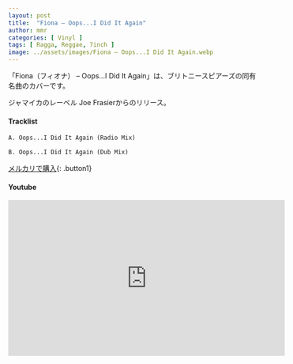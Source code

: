 ```yaml
---
layout: post
title:  "Fiona – Oops...I Did It Again"
author: mmr
categories: [ Vinyl ]
tags: [ Ragga, Reggae, 7inch ]
image: ../assets/images/Fiona – Oops...I Did It Again.webp
---
```


「Fiona（フィオナ） – Oops...I Did It Again」は、ブリトニースピアーズの同有名曲のカバーです。

ジャマイカのレーベル Joe Frasierからのリリース。

#### Tracklist
```md
A. Oops...I Did It Again (Radio Mix)

B. Oops...I Did It Again (Dub Mix)
```

[メルカリで購入](https://jp.mercari.com/item/m36953561073?afid=6142608987){: .button1}

#### Youtube
<iframe width="560" height="315" src="https://www.youtube.com/embed/NqTkQt8XACI?si=QnU8XkiTcMcpxIGV" title="YouTube video player" frameborder="0" allow="accelerometer; autoplay; clipboard-write; encrypted-media; gyroscope; picture-in-picture; web-share" referrerpolicy="strict-origin-when-cross-origin" allowfullscreen></iframe>